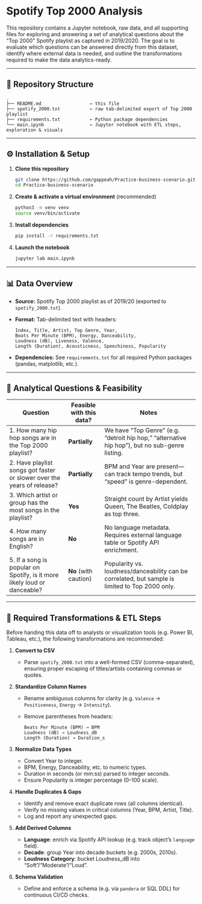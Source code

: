 # Spotify Top 2000 Analysis

This repository contains a Jupyter notebook, raw data, and all supporting files for exploring and answering a set of analytical questions about the “Top 2000” Spotify playlist as captured in 2019/2020. The goal is to evaluate which questions can be answered directly from this dataset, identify where external data is needed, and outline the transformations required to make the data analytics-ready.

---

## 📁 Repository Structure

```
.
├── README.md                  ← this file
├── spotify_2000.txt           ← raw tab-delimited export of Top 2000 playlist
├── requirements.txt           ← Python package dependencies
└── main.ipynb                 ← Jupyter notebook with ETL steps, exploration & visuals
```

---

## ⚙️ Installation & Setup

1. **Clone this repository**

   ```bash
   git clone https://github.com/gappeah/Practice-business-scenario.git
   cd Practice-business-scenario
   ```
2. **Create & activate a virtual environment** (recommended)

   ```bash
   python3 -m venv venv
   source venv/bin/activate
   ```
3. **Install dependencies**

   ```bash
   pip install -r requirements.txt
   ```
4. **Launch the notebook**

   ```bash
   jupyter lab main.ipynb
   ```

---

## 📊 Data Overview

* **Source:** Spotify Top 2000 playlist as of 2019/20 (exported to `spotify_2000.txt`).

* **Format:** Tab-delimited text with headers:

  ```
  Index, Title, Artist, Top Genre, Year,
  Beats Per Minute (BPM), Energy, Danceability,
  Loudness (dB), Liveness, Valence,
  Length (Duration), Acousticness, Speechiness, Popularity
  ```

* **Dependencies:** See `requirements.txt` for all required Python packages (pandas, matplotlib, etc.).

---

## 🎯 Analytical Questions & Feasibility

| Question                                                                 | Feasible with this data? | Notes                                                                                           |
| ------------------------------------------------------------------------ | ------------------------ | ----------------------------------------------------------------------------------------------- |
| 1. How many hip hop songs are in the Top 2000 playlist?                  | **Partially**            | We have “Top Genre” (e.g. “detroit hip hop,” “alternative hip hop”), but no sub-genre listing.  |
| 2. Have playlist songs got faster or slower over the years of release?   | **Partially**            | BPM and Year are present—can track tempo trends, but “speed” is genre-dependent.                |
| 3. Which artist or group has the most songs in the playlist?             | **Yes**                  | Straight count by Artist yields Queen, The Beatles, Coldplay as top three.                      |
| 4. How many songs are in English?                                        | **No**                   | No language metadata. Requires external language table or Spotify API enrichment.               |
| 5. If a song is popular on Spotify, is it more likely loud or danceable? | **No** (with caution)    | Popularity vs. loudness/danceability can be correlated, but sample is limited to Top 2000 only. |

---

## 🔄 Required Transformations & ETL Steps

Before handing this data off to analysts or visualization tools (e.g. Power BI, Tableau, etc.), the following transformations are recommended:

1. **Convert to CSV**

   * Parse `spotify_2000.txt` into a well-formed CSV (comma-separated), ensuring proper escaping of titles/artists containing commas or quotes.

2. **Standardize Column Names**

   * Rename ambiguous columns for clarity (e.g. `Valence` → `Positiveness`, `Energy` → `Intensity`).
   * Remove parentheses from headers:

     ```
     Beats Per Minute (BPM) → BPM
     Loudness (dB) → Loudness_dB
     Length (Duration) → Duration_s
     ```

3. **Normalize Data Types**

   * Convert Year to integer.
   * BPM, Energy, Danceability, etc. to numeric types.
   * Duration in seconds (or mm\:ss) parsed to integer seconds.
   * Ensure Popularity is integer percentage (0–100 scale).

4. **Handle Duplicates & Gaps**

   * Identify and remove exact duplicate rows (all columns identical).
   * Verify no missing values in critical columns (Year, BPM, Artist, Title).
   * Log and report any unexpected gaps.

5. **Add Derived Columns**

   * **Language**: enrich via Spotify API lookup (e.g. track object’s `language` field).
   * **Decade**: group Year into decade buckets (e.g. 2000s, 2010s).
   * **Loudness Category**: bucket Loudness\_dB into “Soft”/“Moderate”/“Loud”.

6. **Schema Validation**

   * Define and enforce a schema (e.g. via `pandera` or SQL DDL) for continuous CI/CD checks.


